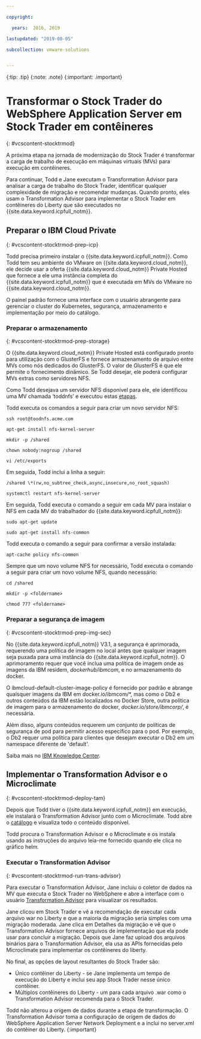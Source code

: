 ```yaml
---

copyright:

  years:  2016, 2019

lastupdated: "2019-08-05"

subcollection: vmware-solutions


---
```


{:tip: .tip}
{:note: .note}
{:important: .important}

# Transformar o Stock Trader do WebSphere Application Server em Stock Trader em contêineres
{: #vcscontent-stocktrmod}

A próxima etapa na jornada de modernização do Stock Trader é transformar a carga de trabalho de execução em máquinas virtuais (MVs) para execução em contêineres.

Para continuar, Todd e Jane executam o Transformation Advisor para analisar a carga de trabalho do Stock Trader, identificar qualquer complexidade de migração e recomendar mudanças. Quando pronto, eles usam o Transformation Advisor para implementar o Stock Trader em contêineres do Liberty que são executados no {{site.data.keyword.icpfull_notm}}.

## Preparar o IBM Cloud Private
{: #vcscontent-stocktrmod-prep-icp}

Todd precisa primeiro instalar o  {{site.data.keyword.icpfull_notm}}. Como Todd tem seu ambiente do VMware on {{site.data.keyword.cloud_notm}}, ele decide usar a oferta {{site.data.keyword.cloud_notm}} Private Hosted que fornece a ele uma instância completa do {{site.data.keyword.icpfull_notm}} que é executada em MVs do VMware no {{site.data.keyword.cloud_notm}}.

O painel padrão fornece uma interface com o usuário abrangente para gerenciar o cluster do Kubernetes, segurança, armazenamento e implementação por meio do catálogo.

### Preparar o armazenamento
{: #vcscontent-stocktrmod-prep-storage}

O {{site.data.keyword.cloud_notm}} Private Hosted está configurado pronto para utilização com o GlusterFS e fornece armazenamento de arquivo entre MVs como nós dedicados do GlusterFS. O valor de GlusterFS é que ele permite o fornecimento dinâmico. Se Todd desejar, ele poderá configurar MVs extras como servidores NFS.

Como Todd desejava um servidor NFS disponível para ele, ele identificou uma MV chamada ‘toddnfs’ e executou estas
[etapas](https://help.ubuntu.com/community/SettingUpNFSHowTo).

Todd executa os comandos a seguir para criar um novo servidor NFS:

`ssh root@toodnfs.acme.com`

`apt-get install nfs-kernel-server`

`mkdir -p /shared`

`chown nobody:nogroup /shared`

`vi /etc/exports`

Em seguida, Todd inclui a linha a seguir:

`/shared \*(rw,no_subtree_check,async,insecure,no_root_squash)`

`systemctl restart nfs-kernel-server`

Em seguida, Todd executa o comando a seguir em cada MV para instalar o NFS em cada MV do trabalhador do {{site.data.keyword.icpfull_notm}}:

`sudo apt-get update`

`sudo apt-get install nfs-common`

Todd executa o comando a seguir para confirmar a versão instalada:

`apt-cache policy nfs-common`

Sempre que um novo volume NFS for necessário, Todd executa o comando a seguir para criar um novo volume NFS, quando necessário:

`cd /shared`

`mkdir -p <foldername>`

`chmod 777 <foldername>`

### Preparar a segurança de imagem
{: #vcscontent-stocktrmod-prep-img-sec}

No {{site.data.keyword.icpfull_notm}} V3.1, a segurança é aprimorada, requerendo uma política de imagem no local antes que qualquer imagem seja puxada para uma instância do {{site.data.keyword.icpfull_notm}}. O aprimoramento requer que você inclua uma política de imagem onde as imagens da IBM residem, *dockerhub/ibmcom*, e no armazenamento do docker.

O ibmcloud-default-cluster-image-policy é fornecido por padrão e abrange quaisquer imagens da IBM em docker.io/ibmcom/\*, mas como o Db2 e outros conteúdos da IBM estão localizados no Docker Store, outra política de imagem para o armazenamento do docker, *docker.io/store/ibmcorp/*, é necessária.

Além disso, alguns conteúdos requerem um conjunto de políticas de segurança de pod para permitir acesso específico para o pod. Por exemplo, o Db2 requer uma política para clientes que desejam executar o Db2 em um namespace diferente de 'default'.

Saiba mais no [IBM Knowledge
Center](https://www.ibm.com/support/knowledgecenter/SSBS6K_3.1.0/manage_cluster/enable_pod_security.html).

## Implementar o Transformation Advisor e o Microclimate
{: #vcscontent-stocktrmod-deploy-tam}

Depois que Todd tiver o {{site.data.keyword.icpfull_notm}} em execução, ele instalará o Transformation Advisor junto com o Microclimate. Todd abre o [catálogo](https://www.ibm.com/cloud/private/architecture) e visualiza todo o conteúdo disponível.

Todd procura o Transformation Advisor e o Microclimate e os instala usando as instruções do arquivo leia-me fornecido quando ele clica no gráfico helm.

### Executar o Transformation Advisor
{: #vcscontent-stocktrmod-run-trans-advisor}

Para executar o Transformation Advisor, Jane incluiu o coletor de dados na MV que executa o Stock Trader no WebSphere e abre a interface com o usuário [Transformation
Advisor](https://developer.ibm.com/recipes/tutorials/using-the-transformation-advisor-on-ibm-cloud-private/) para visualizar os resultados.

Jane clicou em Stock Trader e vê a recomendação de executar cada arquivo war no Liberty e que a maioria da migração seria simples com uma migração moderada. Jane clica em Detalhes da migração e vê que o Transformation Advisor fornece arquivos de implementação que ela pode usar para concluir a migração. Depois que Jane faz upload dos arquivos binários para o Transformation Advisor, ela usa as APIs fornecidas pelo Microclimate para implementar os contêineres do liberty.

No final, as opções de layout resultantes do Stock Trader são:
* Único contêiner do Liberty - se Jane implementa um tempo de execução do Liberty e inclui seu app Stock Trader nesse único contêiner.
* Múltiplos contêineres do Liberty - um para cada arquivo .war como o Transformation Advisor recomenda para o Stock Trader.

Todd não alterou a origem de dados durante a etapa de transformação. O Transformation Advisor toma a configuração de origem de dados do WebSphere Application Server Network Deployment e a inclui no server.xml do contêiner do Liberty.
{:important}
